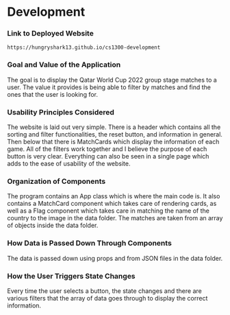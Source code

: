 # Development

### Link to Deployed Website
`https://hungryshark13.github.io/cs1300-development`

### Goal and Value of the Application
The goal is to display the Qatar World Cup 2022 group stage matches to a user. The value it provides is being able to filter by matches and find the ones that the user is looking for.

### Usability Principles Considered
The website is laid out very simple. There is a header which contains all the sorting and filter functionalities, the reset button, and information in general. Then below that there is MatchCards which display the information of each game. All of the filters work together and I believe the purpose of each button is very clear. Everything can also be seen in a single page which adds to the ease of usability of the website.

### Organization of Components
The program contains an App class which is where the main code is. It also contains a MatchCard component which takes care of rendering cards, as well as a Flag component which takes care in matching the name of the country to the image in the data folder. The matches are taken from an array of objects inside the data folder.

### How Data is Passed Down Through Components
The data is passed down using props and from JSON files in the data folder.

### How the User Triggers State Changes
Every time the user selects a button, the state changes and there are various filters that the array of data goes through to display the correct information.
